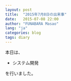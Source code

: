 ```yaml
---
layout: post
title:  "2015年7月8日の出来事"
date:   2015-07-08 22:00
author: "FUNABARA Masao"
lang: "ja"
categories: blog
tags: diary
---
```


本日は、

* システム開発

を行いました。
